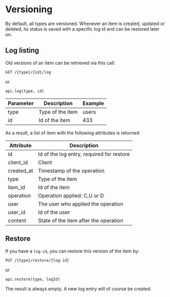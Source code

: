 # Versioning

By default, all types are versioned. Whenever an item
is created, updated or deleted, its status is saved 
with a specific log id and can be restored later on. 

## Log listing

Old versions of an item can be retrieved via this call:

````
GET /{type}/{id}/log
````
or
````
api.log(type, id)
````

|Parameter|Description|Example|
|---|---|---|
|type|Type of the item|users|
|id|Id of the item|433|

As a result, a list of item with the following attributes is returned:

|Attribute|Description|
|---|---|
|id|Id of the log entry, required for restore|
|client_id|Client|
|created_at|Timestamp of the operation|
|type|Type of the item|
|item_id| Id of the item|
|operation|Operation applied: C,U or D|
|user|The user who applied the operation|
|user_id|Id of the user|
|content|State of the item after the operation|

## Restore

If you have a ``log-id``, you can restore this version of the item by:

````
PUT /{type}/restore/{log-id}
````
or
````
api.restore(type, logId)
````

The result is always empty. A new log entry will of course 
be created.
